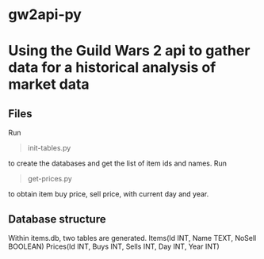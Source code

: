 # gw2api-py
Using the Guild Wars 2 api to gather data for a historical analysis of market data
==================================================================================

Files
-----
Run 

> init-tables.py

to create the databases and get the list of item ids and names. Run 

> get-prices.py

to obtain item buy price, sell price, with current day and year.

Database structure
------------------

Within items.db, two tables are generated.
Items(Id INT, Name TEXT, NoSell BOOLEAN)
Prices(Id INT, Buys INT, Sells INT, Day INT, Year INT)


